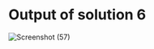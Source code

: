 # Output of solution 6

![Screenshot (57)](https://github.com/aradhanayada/PW-assignment1-solution/assets/103102710/ec1cf0f8-83fa-43c1-9788-ed8c8c5cf17c)
